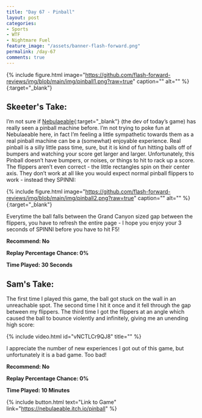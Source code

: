 ```yaml
---
title: "Day 67 - Pinball"
layout: post
categories:
- Sports
- WTF
- Nightmare Fuel
feature_image: "/assets/banner-flash-forward.png"
permalink: /day-67
comments: true
---
```


{% include figure.html image="https://github.com/flash-forward-reviews/img/blob/main/img/pinball1.png?raw=true" caption="" alt="" %}{:target="_blank"}

## Skeeter's Take:

I’m not sure if [Nebulaeable](https://nebulaeable.itch.io/){:target="_blank"} (the dev of today’s game) has really seen a pinball machine before. I’m not trying to poke fun at Nebulaeable here, in fact I’m feeling a little sympathetic towards them as a real pinball machine can be a (somewhat) enjoyable experience. Real pinball is a silly little pass time, sure, but it is kind of fun hitting balls off of bumpers and watching your score get larger and larger.  Unfortunately, this Pinball doesn’t have bumpers, or noises, or things to hit to rack up a score. The flippers aren’t even correct - the little rectangles spin on their center axis. They don’t work at all like you would expect normal pinball flippers to work - instead they SPINNI: 

{% include figure.html image="https://github.com/flash-forward-reviews/img/blob/main/img/pinball2.png?raw=true" caption="" alt="" %}{:target="_blank"}

Everytime the ball falls between the Grand Canyon sized gap between the flippers, you have to refresh the entire page - I hope you enjoy your 3 seconds of SPINNI before you have to hit F5!

**Recommend: No**

**Replay Percentage Chance: 0%**

**Time Played: 30 Seconds**

## Sam's Take:

The first time I played this game, the ball got stuck on the wall in an unreachable spot. The second time I hit it once and it fell through the gap between my flippers. The third time I got the flippers at an angle which caused the ball to bounce violently and infinitely, giving me an unending high score:

{% include video.html id="vNCTLCr9QJ8" title="" %}

I appreciate the number of new experiences I got out of this game, but unfortunately it is a bad game. Too bad!

**Recommend: No** 

**Replay Percentage Chance: 0%**

**Time Played: 10 Minutes** 

{% include button.html text="Link to Game" link="https://nebulaeable.itch.io/pinball" %}